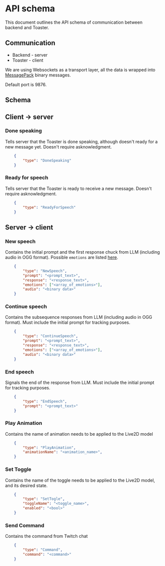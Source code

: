 # API schema

This document outlines the API schema of communication between backend and Toaster.

## Communication

- Backend - server
- Toaster - client

We are using Websockets as a transport layer, all the data is wrapped into [MessagePack](https://msgpack.org/) binary messages.

Default port is 9876.

## Schema

## Client -> server

### Done speaking

Tells server that the Toaster is done speaking, although doesn't ready for a new message yet. Doesn't require asknowledgment.

```json
    {
        "type": "DoneSpeaking"
    }
```

### Ready for speech

Tells server that the Toaster is ready to receive a new message. Doesn't require asknowledgment.

```json
    {
        "type": "ReadyForSpeech"
    }
```

## Server -> client

### New speech

Contains the initial prompt and the first response chuck from LLM (including audio in OGG format). Possible `emotions` are listed [here](https://huggingface.co/SamLowe/roberta-base-go_emotions/blob/main/config.json#L14).

```json
    {
        "type": "NewSpeech",
        "prompt": "<prompt_text>",
        "response": "<response_text>",
        "emotions": ["<array_of_emotions>"],
        "audio": "<binary data>"
    }
```

### Continue speech

Contains the subsequence responses from LLM (including audio in OGG format). Must include the initial prompt for tracking purposes.

```json
    {
        "type": "ContinueSpeech",
        "prompt": "<prompt_text>",
        "response": "<response_text>",
        "emotions": ["<array_of_emotions>"],
        "audio": "<binary data>"
    }
```

### End speech

Signals the end of the response from LLM. Must include the initial prompt for tracking purposes.

```json
    {
        "type": "EndSpeech",
        "prompt": "<prompt_text>"
    }
```

### Play Animation

Contains the name of animation needs to be applied to the Live2D model

```json
    {
        "type": "PlayAnimation",
        "animationName": "<animation_name>",
    }
```

### Set Toggle

Contains the name of the toggle needs to be applied to the Live2D model, and its desired state.

```json
    {
        "type": "SetTogle",
        "toggleName": "<toggle_name>",
        "enabled": "<bool>"
    }
```

### Send Command

Contains the command from Twitch chat

```json
    {
        "type": "Command",
        "command": "<command>"
    }
```
